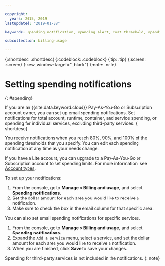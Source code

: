 ```yaml
---

copyright:
  years: 2015, 2019
lastupdated: "2019-01-28"

keywords: spending notification, spending alert, cost threshold, spending threshold

subcollection: billing-usage

---
```


{:shortdesc: .shortdesc}
{:codeblock: .codeblock}
{:tip: .tip}
{:screen: .screen}
{:new_window: target="_blank"}
{:note: .note}

# Setting spending notifications
{: #spending}

If you are an {{site.data.keyword.cloud}} Pay-As-You-Go or Subscription account owner, you can set up email spending notifications. Set notifications for total account, runtime, container, and service spending, or spending for individual services, excluding third-party services.
{: shortdesc}

You receive notifications when you reach 80%, 90%, and 100% of the spending thresholds that you specify. You can edit each spending notification at any time as your needs change.

If you have a Lite account, you can upgrade to a Pay-As-You-Go or Subscription account to set spending limits. For more information, see [Account types](/docs/account?topic=account-accounts).

To set up your notifications:

1. From the console, go to **Manage > Billing and usage**, and select **Spending notifications**.
2. Set the dollar amount for each area you would like to receive a notification.
3. Make sure to check the box in the email column for that specific area.

You can also set email spending notifications for specific services.

1. From the console, go to **Manage > Billing and usage**, and select **Spending notifications**.
2. Expand the `Add a service` menu, select a service, and set the dollar amount for each area you would like to receive a notification.
3. When you are finished, click **Save** to save your changes.

Spending for third-party services is not included in the notifications.
{: note}
